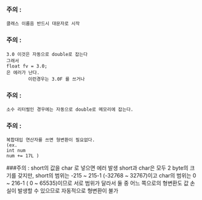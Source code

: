 ### 주의 : 
	클래스 이름음 반드시 대문자로 시작

### 주의 : 
	3.0 이것은 자동으로 double로 잡는다
	그래서 
	float fv = 3.0;
	은 에러가 난다.
			이런경우는 3.0F 를 쓰거나

### 주의 :
	소수 리터럴인 경우에는 자동으로 double로 메모리에 잡는다.

### 주의 :
	복합대입 연산자를 쓰면 형변환이 필요없다.
	(ex. 
	int num
	num += 17L )
	
###주의 : short의 값을 char 로 넣으면 에러 발생
	short과 char은 모두 2 byte의 크기를 갖지만, 
	short의 범위는 -215 ~ 215-1 (-32768 ~ 32767)이고 
	 char의 범위는    0 ~ 216-1 (    0  ~ 65535)이므로 
	서로 범위가 달라서 둘 중 어느 쪽으로의 형변환도 
	값 손실이 발생할 수 있으므로 자동적으로 형변환이 불가	